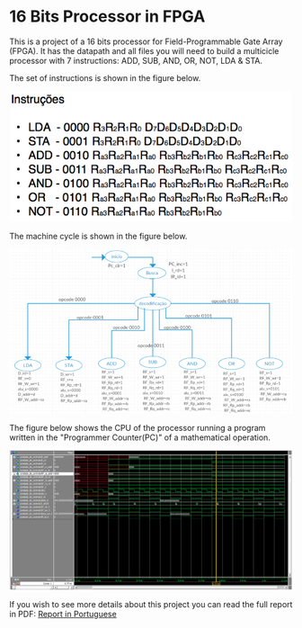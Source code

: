 # 16 Bits Processor in FPGA
This is a project of a 16 bits processor for Field-Programmable Gate Array (FPGA). It has the datapath and all files you will need to build a multicicle processor with 7 instructions: ADD, SUB, AND, OR, NOT, LDA & STA. 

The set of instructions is shown in the figure below.

![](https://github.com/alexluz321/16-bits-processor-FPGA/blob/master/Instru%C3%A7%C3%B5es.png)

The machine cycle is shown in the figure below.

![](https://github.com/alexluz321/16-bits-processor-FPGA/blob/master/fluxograma.png)

The figure below shows the CPU of the processor running a program written in the "Programmer Counter(PC)" of a mathematical operation.

![](https://github.com/alexluz321/16-bits-processor-FPGA/blob/master/cpu_print.png)

If you wish to see more details about this project you can read the full report in PDF:
[Report in Portuguese](https://github.com/alexluz321/16-bits-processor-FPGA/blob/master/sistemas_digitais.pdf)

